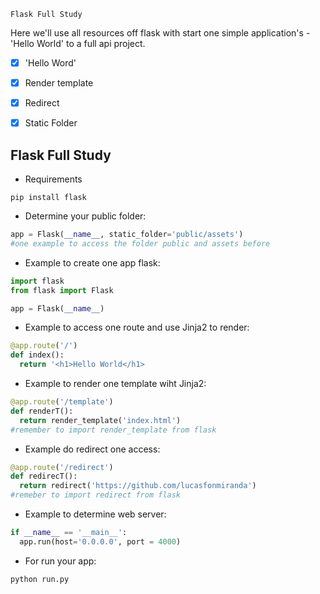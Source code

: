     Flask Full Study

Here we'll use all resources off flask with start one simple application's - 'Hello World' to a full api project.

- [x] 'Hello Word'
- [x] Render template
- [x] Redirect
- [x] Static Folder
    
    
## Flask Full Study
    
 - Requirements
 
 ```shell
 pip install flask
 ```
 
 - Determine your public folder:
 ```python
 app = Flask(__name__, static_folder='public/assets') 
 #one example to access the folder public and assets before
 ```
 
 - Example to create one app flask:
 
```python
import flask
from flask import Flask

app = Flask(__name__)

```

- Example to access one route and use Jinja2 to render:

```python
@app.route('/')
def index():
  return '<h1>Hello World</h1>
```

- Example to render one template wiht Jinja2:

```python
@app.route('/template')
def renderT():
  return render_template('index.html')
#remember to import render_template from flask
```
- Example do redirect one access:

```python
@app.route('/redirect')
def redirecT():
  return redirect('https://github.com/lucasfonmiranda')
#remeber to import redirect from flask

```

- Example to determine web server:

```python
if __name__ == '__main__':
  app.run(host='0.0.0.0', port = 4000)
```

- For run your app:
```shell
python run.py
```
